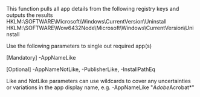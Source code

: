 This function pulls all app details from the following registry keys and outputs the results
HKLM:\SOFTWARE\Microsoft\Windows\CurrentVersion\Uninstall
HKLM:\SOFTWARE\Wow6432Node\Microsoft\Windows\CurrentVersion\Uninstall

Use the following parameters to single out required app(s)

[Mandatory] -AppNameLike

[Optional] -AppNameNotLike, -PublisherLike, -InstallPathEq

Like and NotLike parameters can use wildcards to cover any uncertainties or variations in the app display name, 
e.g. -AppNameLike "*Adobe*Acrobat*"
